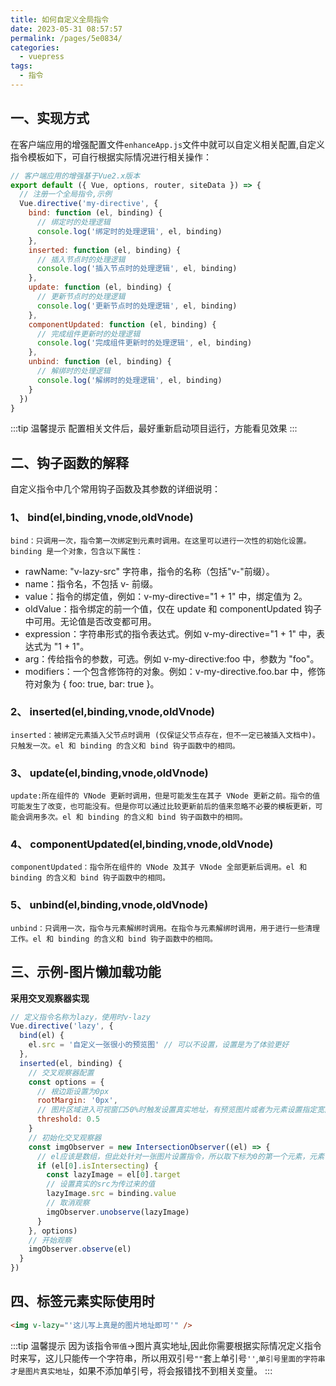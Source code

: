 ```yaml
---
title: 如何自定义全局指令
date: 2023-05-31 08:57:57
permalink: /pages/5e0834/
categories:
  - vuepress
tags:
  - 指令
---
```


## 一、实现方式

在客户端应用的增强配置文件`enhanceApp.js`文件中就可以自定义相关配置,自定义指令模板如下，可自行根据实际情况进行相关操作：

```js
// 客户端应用的增强基于Vue2.x版本
export default ({ Vue, options, router, siteData }) => {
  // 注册一个全局指令,示例
  Vue.directive('my-directive', {
    bind: function (el, binding) {
      // 绑定时的处理逻辑
      console.log('绑定时的处理逻辑', el, binding)
    },
    inserted: function (el, binding) {
      // 插入节点时的处理逻辑
      console.log('插入节点时的处理逻辑', el, binding)
    },
    update: function (el, binding) {
      // 更新节点时的处理逻辑
      console.log('更新节点时的处理逻辑', el, binding)
    },
    componentUpdated: function (el, binding) {
      // 完成组件更新时的处理逻辑
      console.log('完成组件更新时的处理逻辑', el, binding)
    },
    unbind: function (el, binding) {
      // 解绑时的处理逻辑
      console.log('解绑时的处理逻辑', el, binding)
    }
  })
}
```

:::tip 温馨提示
配置相关文件后，最好重新启动项目运行，方能看见效果
:::

## 二、钩子函数的解释

自定义指令中几个常用钩子函数及其参数的详细说明：

### 1、 bind(el,binding,vnode,oldVnode)

`bind：只调用一次，指令第一次绑定到元素时调用。在这里可以进行一次性的初始化设置。binding 是一个对象，包含以下属性：`

- rawName: "v-lazy-src" 字符串，指令的名称（包括"v-"前缀）。
- name：指令名，不包括 v- 前缀。
- value：指令的绑定值，例如：v-my-directive="1 + 1" 中，绑定值为 2。
- oldValue：指令绑定的前一个值，仅在 update 和 componentUpdated 钩子中可用。无论值是否改变都可用。
- expression：字符串形式的指令表达式。例如 v-my-directive="1 + 1" 中，表达式为 "1 + 1"。
- arg：传给指令的参数，可选。例如 v-my-directive:foo 中，参数为 "foo"。
- modifiers：一个包含修饰符的对象。例如：v-my-directive.foo.bar 中，修饰符对象为 { foo: true, bar: true }。

### 2、 inserted(el,binding,vnode,oldVnode)

`inserted：被绑定元素插入父节点时调用 (仅保证父节点存在，但不一定已被插入文档中)。只触发一次。el 和 binding 的含义和 bind 钩子函数中的相同。`

### 3、 update(el,binding,vnode,oldVnode)

`update:所在组件的 VNode 更新时调用，但是可能发生在其子 VNode 更新之前。指令的值可能发生了改变，也可能没有。但是你可以通过比较更新前后的值来忽略不必要的模板更新，可能会调用多次。el 和 binding 的含义和 bind 钩子函数中的相同。`

### 4、 componentUpdated(el,binding,vnode,oldVnode)

`componentUpdated：指令所在组件的 VNode 及其子 VNode 全部更新后调用。el 和 binding 的含义和 bind 钩子函数中的相同。`

### 5、 unbind(el,binding,vnode,oldVnode)

`unbind：只调用一次，指令与元素解绑时调用。在指令与元素解绑时调用，用于进行一些清理工作。el 和 binding 的含义和 bind 钩子函数中的相同。`

## 三、示例-图片懒加载功能

**采用交叉观察器实现**

```js
// 定义指令名称为lazy，使用时v-lazy
Vue.directive('lazy', {
  bind(el) {
    el.src = '自定义一张很小的预览图' // 可以不设置，设置是为了体验更好
  },
  inserted(el, binding) {
    // 交叉观察器配置
    const options = {
      // 根边距设置为0px
      rootMargin: '0px',
      // 图片区域进入可视窗口50%时触发设置真实地址，有预览图片或者为元素设置指定宽高时生效
      threshold: 0.5
    }
    // 初始化交叉观察器
    const imgObserver = new IntersectionObserver((el) => {
      // el应该是数组，但此处针对一张图片设置指令，所以取下标为0的第一个元素，元素可见时
      if (el[0].isIntersecting) {
        const lazyImage = el[0].target
        // 设置真实的src为传过来的值
        lazyImage.src = binding.value
        // 取消观察
        imgObserver.unobserve(lazyImage)
      }
    }, options)
    // 开始观察
    imgObserver.observe(el)
  }
})
```

## 四、标签元素实际使用时

```html
<img v-lazy="'这儿写上真是的图片地址即可'" />
```

:::tip 温馨提示
因为该指令`带值`->图片真实地址,因此你需要根据实际情况定义指令时来写，这儿只能传一个字符串，所以用双引号`""`套上单引号`''`,`单引号里面的字符串才是图片真实地址`，如果不添加单引号，将会报错找不到相关变量。
:::

